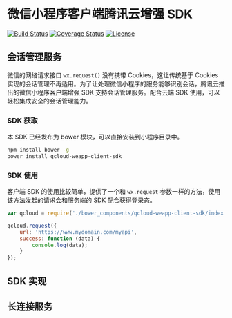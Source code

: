 # 微信小程序客户端腾讯云增强 SDK

[![Build Status](https://travis-ci.org/tencentyun/weapp-client-sdk.svg?branch=master)](https://travis-ci.org/tencentyun/weapp-client-sdk)
[![Coverage Status](https://coveralls.io/repos/github/tencentyun/weapp-client-sdk/badge.svg?branch=master)](https://coveralls.io/github/tencentyun/weapp-client-sdk?branch=master)
[![License](http://img.shields.io/npm/l/qcloud-weapp-client-sdk.svg)](LICENSE)

## 会话管理服务

微信的网络请求接口 `wx.request()` 没有携带 Cookies，这让传统基于 Cookies 实现的会话管理不再适用。为了让处理微信小程序的服务能够识别会话，腾讯云推出的微信小程序客户端增强 SDK 支持会话管理服务。配合云端 SDK 使用，可以轻松集成安全的会话管理能力。

### SDK 获取

本 SDK 已经发布为 bower 模块，可以直接安装到小程序目录中。

```sh
npm install bower -g
bower install qcloud-weapp-client-sdk
```

### SDK 使用

客户端 SDK 的使用比较简单，提供了一个和 `wx.request` 参数一样的方法，使用该方法发起的请求会和服务端的 SDK 配合获得登录态。

```js
var qcloud = require('./bower_components/qcloud-weapp-client-sdk/index.js');

qcloud.request({
    url: 'https://www.mydomain.com/myapi',
    success: function (data) {
        console.log(data);
    }
});
```

## SDK 实现

## 长连接服务